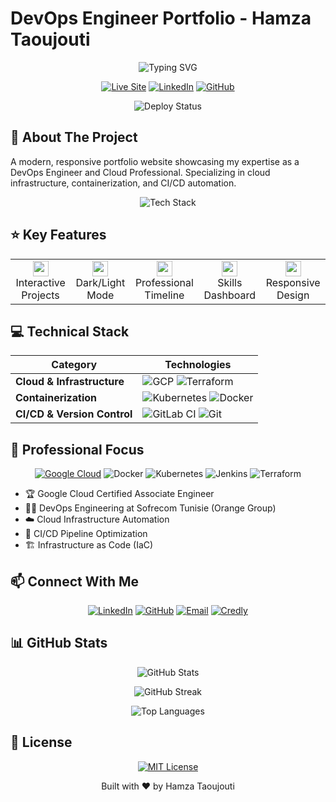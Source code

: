# DevOps Engineer Portfolio - Hamza Taoujouti

<div align="center">
  
  ![Typing SVG](https://readme-typing-svg.demolab.com?font=Fira+Code&duration=3000&pause=1000&color=2F81F7&center=true&vCenter=true&width=435&lines=DevOps+Engineer;Cloud+Infrastructure+Expert;Google+Cloud+Certified;Automation+Enthusiast)

  [![Live Site](https://img.shields.io/badge/Live_Site-Portfolio-4CAF50?style=for-the-badge&logo=github&logoColor=white)](https://tajoutihamza.github.io/tajoutihamza/)
  [![LinkedIn](https://img.shields.io/badge/LinkedIn-0077B5?style=for-the-badge&logo=linkedin&logoColor=white)](https://www.linkedin.com/in/hamza-taoujouti-27b703187)
  [![GitHub](https://img.shields.io/badge/GitHub-100000?style=for-the-badge&logo=github&logoColor=white)](https://github.com/tajoutihamza)
  
  ![Deploy Status](https://img.shields.io/github/deployments/tajoutihamza/tajoutihamza/github-pages?label=Deploy&style=for-the-badge)
  
</div>

## 🚀 About The Project

A modern, responsive portfolio website showcasing my expertise as a DevOps Engineer and Cloud Professional. Specializing in cloud infrastructure, containerization, and CI/CD automation.

<div align="center">
  
  ![Tech Stack](https://skillicons.dev/icons?i=gcp,kubernetes,gitlab,docker,terraform)
  
</div>

## ⭐ Key Features

<div align="center">
  <table>
    <tr>
      <td align="center">
        <img src="https://raw.githubusercontent.com/Tarikul-Islam-Anik/Animated-Fluent-Emojis/master/Emojis/Objects/Card%20Index%20Dividers.png" width="25" height="25"/>
        <br />Interactive Projects
      </td>
      <td align="center">
        <img src="https://raw.githubusercontent.com/Tarikul-Islam-Anik/Animated-Fluent-Emojis/master/Emojis/Objects/Light%20Bulb.png" width="25" height="25"/>
        <br />Dark/Light Mode
      </td>
      <td align="center">
        <img src="https://raw.githubusercontent.com/Tarikul-Islam-Anik/Animated-Fluent-Emojis/master/Emojis/Objects/Clipboard.png" width="25" height="25"/>
        <br />Professional Timeline
      </td>
      <td align="center">
        <img src="https://raw.githubusercontent.com/Tarikul-Islam-Anik/Animated-Fluent-Emojis/master/Emojis/Objects/Bar%20Chart.png" width="25" height="25"/>
        <br />Skills Dashboard
      </td>
      <td align="center">
        <img src="https://raw.githubusercontent.com/Tarikul-Islam-Anik/Animated-Fluent-Emojis/master/Emojis/Objects/Mobile%20Phone.png" width="25" height="25"/>
        <br />Responsive Design
      </td>
    </tr>
  </table>
</div>

## 💻 Technical Stack

<div align="center">
  
  | Category | Technologies |
  |----------|-------------|
  | **Cloud & Infrastructure** | ![GCP](https://img.shields.io/badge/Google_Cloud-4285F4?style=for-the-badge&logo=google-cloud&logoColor=white) ![Terraform](https://img.shields.io/badge/Terraform-7B42BC?style=for-the-badge&logo=terraform&logoColor=white) |
  | **Containerization** | ![Kubernetes](https://img.shields.io/badge/Kubernetes-326CE5?style=for-the-badge&logo=kubernetes&logoColor=white) ![Docker](https://img.shields.io/badge/Docker-2496ED?style=for-the-badge&logo=docker&logoColor=white) |
  | **CI/CD & Version Control** | ![GitLab CI](https://img.shields.io/badge/GitLab_CI-FC6D26?style=for-the-badge&logo=gitlab&logoColor=white) ![Git](https://img.shields.io/badge/Git-F05032?style=for-the-badge&logo=git&logoColor=white) |
  
</div>

## 🎯 Professional Focus

<div align="center">
  
  [![Google Cloud](https://img.shields.io/badge/Google_Cloud-4285F4?style=for-the-badge&logo=google-cloud&logoColor=white)](https://www.credly.com/users/hamza-taoujouti.39b33a11)
  ![Docker](https://img.shields.io/badge/Docker-2496ED?style=for-the-badge&logo=docker&logoColor=white)
  ![Kubernetes](https://img.shields.io/badge/Kubernetes-326CE5?style=for-the-badge&logo=kubernetes&logoColor=white)
  ![Jenkins](https://img.shields.io/badge/Jenkins-D24939?style=for-the-badge&logo=jenkins&logoColor=white)
  ![Terraform](https://img.shields.io/badge/Terraform-7B42BC?style=for-the-badge&logo=terraform&logoColor=white)
  
</div>

- 🏆 Google Cloud Certified Associate Engineer
- 👨‍💻 DevOps Engineering at Sofrecom Tunisie (Orange Group)
- ☁️ Cloud Infrastructure Automation
- 🔄 CI/CD Pipeline Optimization
- 🏗️ Infrastructure as Code (IaC)

## 📫 Connect With Me

<div align="center">
  
  [![LinkedIn](https://img.shields.io/badge/LinkedIn-0077B5?style=for-the-badge&logo=linkedin&logoColor=white)](https://www.linkedin.com/in/hamza-taoujouti-27b703187)
  [![GitHub](https://img.shields.io/badge/GitHub-100000?style=for-the-badge&logo=github&logoColor=white)](https://github.com/tajoutihamza)
  [![Email](https://img.shields.io/badge/Email-D14836?style=for-the-badge&logo=gmail&logoColor=white)](mailto:hamza.taoujouti@esprit.tn)
  [![Credly](https://img.shields.io/badge/Credly-FF6B00?style=for-the-badge&logo=credly&logoColor=white)](https://www.credly.com/users/hamza-taoujouti.39b33a11)
  
</div>

## 📊 GitHub Stats

<div align="center">
  
  ![GitHub Stats](https://github-readme-stats.vercel.app/api?username=tajoutihamza&show_icons=true&theme=tokyonight)
  
  ![GitHub Streak](https://github-readme-streak-stats.herokuapp.com/?user=tajoutihamza&theme=tokyonight)
  
  ![Top Languages](https://github-readme-stats.vercel.app/api/top-langs/?username=tajoutihamza&layout=compact&theme=tokyonight)
  
</div>

## 📝 License

<div align="center">
  
  [![MIT License](https://img.shields.io/badge/License-MIT-green.svg)](https://choosealicense.com/licenses/mit/)
  
  Built with ❤️ by Hamza Taoujouti
  
</div>
